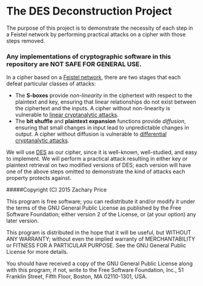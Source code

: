 # The DES Deconstruction Project

The purpose of this project is to demonstrate the necessity of each step in a Feistel network by performing practical attacks on a cipher with those steps removed.

### Any implementations of cryptographic software in this repository are **NOT SAFE FOR GENERAL USE**.

In a cipher based on a [Feistel network](https://en.wikipedia.org/wiki/Feistel_cipher), there are two stages that each defeat particular classes of attacks:

* The **S-boxes** provide _non-linearity_ in the ciphertext with respect to the plaintext and key, ensuring that linear relationships do not exist between the ciphertext and the inputs. A cipher without non-linearity is vulnerable to [linear cryptanalytic attacks](https://en.wikipedia.org/wiki/Linear_cryptanalysis).
* The **bit shuffle** and **plaintext expansion** functions provide _diffusion_, ensuring that small changes in input lead to unpredictable changes in output. A cipher without diffusion is vulnerable to [differential cryptanalytic attacks](https://en.wikipedia.org/wiki/Differential_cryptanalysis).

We will use [DES](https://en.wikipedia.org/wiki/Data_Encryption_Standard) as our cipher, since it is well-known, well-studied, and easy to implement.
We will perform a practical attack resulting in either key or plaintext retrieval on two modified versions of DES; each version will have one of the above steps omitted to demonstrate the kind of attacks each property protects against.


#####Copyright (C) 2015  Zachary Price

This program is free software; you can redistribute it and/or
modify it under the terms of the GNU General Public License
as published by the Free Software Foundation; either version 2
of the License, or (at your option) any later version.

This program is distributed in the hope that it will be useful,
but WITHOUT ANY WARRANTY; without even the implied warranty of
MERCHANTABILITY or FITNESS FOR A PARTICULAR PURPOSE.  See the
GNU General Public License for more details.

You should have received a copy of the GNU General Public License
along with this program; if not, write to the Free Software
Foundation, Inc., 51 Franklin Street, Fifth Floor, Boston, MA  02110-1301, USA.
